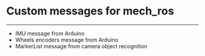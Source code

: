 # Custom messages for mech_ros
---

 - IMU message from Arduino
 - Wheels encoders message from Arduino
 - MarkerList message from camera object recognition

